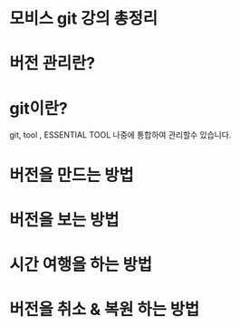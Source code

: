 # 모비스 git 강의 총정리

# 버전 관리란?

# git이란?
git, tool , ESSENTIAL TOOL
나중에 통합하여 관리할수 있습니다.



# 버전을 만드는 방법

# 버전을 보는 방법 

# 시간 여행을 하는 방법 

# 버전을 취소 & 복원 하는 방법

